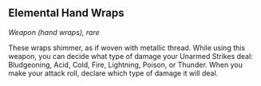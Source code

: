 ## Elemental Hand Wraps
*Weapon (hand wraps), rare*

These wraps shimmer, as if woven with metallic thread. While using this weapon, you can decide what type of damage your Unarmed Strikes deal: Bludgeoning, Acid, Cold, Fire, Lightning, Poison, or Thunder. When you make your attack roll, declare which type of damage it will deal.
